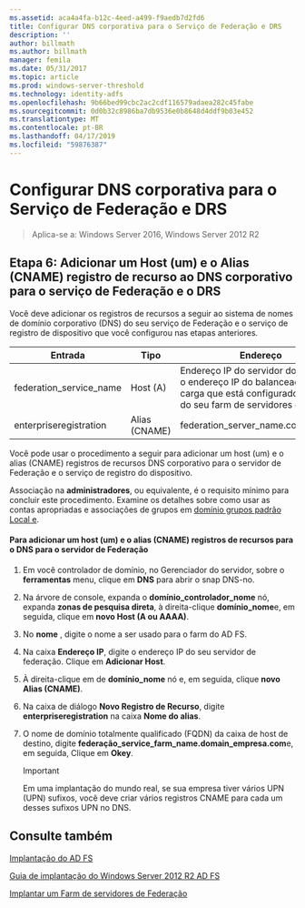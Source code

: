 ```yaml
---
ms.assetid: aca4a4fa-b12c-4eed-a499-f9aedb7d2fd6
title: Configurar DNS corporativa para o Serviço de Federação e DRS
description: ''
author: billmath
ms.author: billmath
manager: femila
ms.date: 05/31/2017
ms.topic: article
ms.prod: windows-server-threshold
ms.technology: identity-adfs
ms.openlocfilehash: 9b66bed99cbc2ac2cdf116579adaea282c45fabe
ms.sourcegitcommit: 0d0b32c8986ba7db9536e0b8648d4ddf9b03e452
ms.translationtype: MT
ms.contentlocale: pt-BR
ms.lasthandoff: 04/17/2019
ms.locfileid: "59876387"
---
```

# <a name="configure-corporate-dns-for-the-federation-service-and-drs"></a>Configurar DNS corporativa para o Serviço de Federação e DRS

>Aplica-se a: Windows Server 2016, Windows Server 2012 R2
  
## <a name="step-6-add-a-host-a-and-alias-cname-resource-record-to-corporate-dns-for-the-federation-service-and-drs"></a>Etapa 6: Adicionar um Host \(um\) e o Alias \(CNAME\) registro de recurso ao DNS corporativo para o serviço de Federação e o DRS  
Você deve adicionar os registros de recursos a seguir ao sistema de nomes de domínio corporativo \(DNS\) do seu serviço de Federação e o serviço de registro de dispositivo que você configurou nas etapas anteriores.  
  
|Entrada|Tipo|Endereço|  
|---------|--------|-----------|  
|federation\_service\_name|Host \(A\)|Endereço IP do servidor do AD FS ou o endereço IP do balanceador de carga que está configurado na frente do seu farm de servidores do AD FS|  
|enterpriseregistration|Alias \(CNAME\)|federation\_server\_name.contoso.com|  
  
Você pode usar o procedimento a seguir para adicionar um host \(um\) e o alias \(CNAME\) registros de recursos DNS corporativo para o servidor de Federação e o serviço de registro do dispositivo.  
  
Associação na **administradores**, ou equivalente, é o requisito mínimo para concluir este procedimento.  Examine os detalhes sobre como usar as contas apropriadas e associações de grupos em [domínio grupos padrão Local e](https://go.microsoft.com/fwlink/?LinkId=83477).   
  
#### <a name="to-add-a-host-a-and-alias-cname-resource-records-to-dns-for-your-federation-server"></a>Para adicionar um host \(um\) e o alias \(CNAME\) registros de recursos para o DNS para o servidor de Federação  
  
1.  Em você controlador de domínio, no Gerenciador do servidor, sobre o **ferramentas** menu, clique em **DNS** para abrir o snap DNS\-no.  
  
2.  Na árvore de console, expanda o **domínio\_controlador\_nome** nó, expanda **zonas de pesquisa direta**, à direita\-clique **domínio\_nome**e, em seguida, clique em **novo Host \(A ou AAAA\)**.  
  
3.  No **nome** , digite o nome a ser usado para o farm do AD FS.  
  
4.  Na caixa **Endereço IP**, digite o endereço IP do seu servidor de federação. Clique em **Adicionar Host**.  
  
5.  À direita\-clique em de **domínio\_nome** nó e, em seguida, clique **novo Alias \(CNAME\)**.  
  
6.  Na caixa de diálogo **Novo Registro de Recurso**, digite **enterpriseregistration** na caixa **Nome do alias**.  
  
7.  O nome de domínio totalmente qualificado \(FQDN\) da caixa de host de destino, digite **federação\_service\_farm\_name.domain\_empresa.com**e, em seguida, Clique em **Okey**.  
  
    > [!IMPORTANT]  
    > Em uma implantação do mundo real, se sua empresa tiver vários UPN \(UPN\) sufixos, você deve criar vários registros CNAME para cada um desses sufixos UPN no DNS.  
  
## <a name="see-also"></a>Consulte também 

[Implantação do AD FS](../../ad-fs/AD-FS-Deployment.md)  

[Guia de implantação do Windows Server 2012 R2 AD FS](../../ad-fs/deployment/Windows-Server-2012-R2-AD-FS-Deployment-Guide.md)  
 
[Implantar um Farm de servidores de Federação](../../ad-fs/deployment/Deploying-a-Federation-Server-Farm.md)  
  

